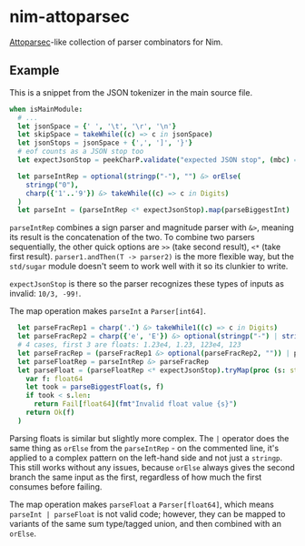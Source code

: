 # nim-attoparsec

[Attoparsec](https://github.com/haskell/attoparsec)-like collection of parser
combinators for Nim.

## Example

This is a snippet from the JSON tokenizer in the main source file.

```nim
when isMainModule:
  # ...
  let jsonSpace = {' ', '\t', '\r', '\n'}
  let skipSpace = takeWhile((c) => c in jsonSpace)
  let jsonStops = jsonSpace + {',', ']', '}'}
  # eof counts as a JSON stop too
  let expectJsonStop = peekCharP.validate("expected JSON stop", (mbc) => mbc.get(' ') in jsonStops)

  let parseIntRep = optional(stringp("-"), "") &> orElse(
    stringp("0"),
    charp({'1'..'9'}) &> takeWhile((c) => c in Digits)
  )
  let parseInt = (parseIntRep <* expectJsonStop).map(parseBiggestInt)
```

`parseIntRep` combines a sign parser and magnitude parser with `&>`, meaning its result is
the concatenation of the two. To combine two parsers sequentially, the other quick options are
`>>` (take second result), `<*` (take first result). `parser1.andThen(T -> parser2)` is the more
flexible way, but the `std/sugar` module doesn't seem to work well with it so its clunkier to
write.

`expectJsonStop` is there so the parser recognizes these types of inputs as invalid: `10/3, -99!`.

The map operation makes `parseInt` a `Parser[int64]`.

```nim
  let parseFracRep1 = charp('.') &> takeWhile1((c) => c in Digits)
  let parseFracRep2 = charp({'e', 'E'}) &> optional(stringp("-") | stringp("+"), "") &> takeWhile1((c) => c in Digits)
  # 4 cases, first 3 are floats: 1.23e4, 1.23, 123e4, 123
  let parseFracRep = (parseFracRep1 &> optional(parseFracRep2, "")) | parseFracRep2
  let parseFloatRep = parseIntRep &> parseFracRep
  let parseFloat = (parseFloatRep <* expectJsonStop).tryMap(proc (s: string): Result[float64] =
    var f: float64
    let took = parseBiggestFloat(s, f)
    if took < s.len:
      return Fail[float64](fmt"Invalid float value {s}")
    return Ok(f)
  )
```

Parsing floats is similar but slightly more complex. The `|` operator does the same thing
as `orElse` from the `parseIntRep` - on the commented line, it's applied to a complex
pattern on the left-hand side and not just a `stringp`. This still works without any issues,
because `orElse` always gives the second branch the same input as the first, regardless
of how much the first consumes before failing.

The map operation makes `parseFloat` a `Parser[float64]`, which means `parseInt | parseFloat`
is not valid code; however, they can be mapped to variants of the same sum type/tagged union,
and then combined with an `orElse`.
